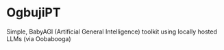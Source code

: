 # OgbujiPT
Simple, BabyAGI (Artificial General Intelligence) toolkit using locally hosted LLMs (via Oobabooga)

